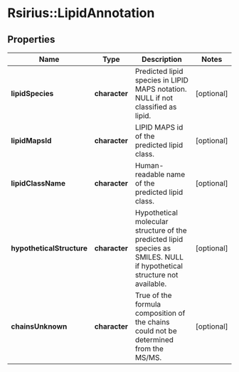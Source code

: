 # Rsirius::LipidAnnotation


## Properties
Name | Type | Description | Notes
------------ | ------------- | ------------- | -------------
**lipidSpecies** | **character** | Predicted lipid species in LIPID MAPS notation.  NULL if not classified as lipid. | [optional] 
**lipidMapsId** | **character** | LIPID MAPS id of the predicted lipid class. | [optional] 
**lipidClassName** | **character** | Human-readable name of the predicted lipid class. | [optional] 
**hypotheticalStructure** | **character** | Hypothetical molecular structure of the predicted lipid species as SMILES.  NULL if hypothetical structure not available. | [optional] 
**chainsUnknown** | **character** | True of the formula composition of the chains could not be determined from the MS/MS. | [optional] 


